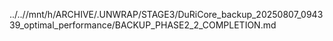 ../..//mnt/h/ARCHIVE/.UNWRAP/STAGE3/DuRiCore_backup_20250807_094339_optimal_performance/BACKUP_PHASE2_2_COMPLETION.md